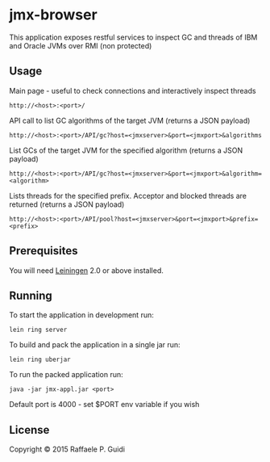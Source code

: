 # jmx-browser

This application exposes restful services to inspect GC and threads of IBM and Oracle JVMs over RMI (non protected)



## Usage

Main page - useful to check connections and interactively inspect threads
    
    http://<host>:<port>/
    
API call to list GC algorithms of the target JVM (returns a JSON payload)
    
    http://<host>:<port>/API/gc?host=<jmxserver>&port=<jmxport>&algorithms
    
List GCs of the target JVM for the specified algorithm (returns a JSON payload)

    http://<host>:<port>/API/gc?host=<jmxserver>&port=<jmxport>&algorithm=<algorithm>
        
Lists threads for the specified prefix. Acceptor and blocked threads are returned (returns a JSON payload)

    http://<host>:<port>/API/pool?host=<jmxserver>&port=<jmxport>&prefix=<prefix>



## Prerequisites

You will need [Leiningen][1] 2.0 or above installed.

[1]: https://github.com/technomancy/leiningen



## Running

To start the application in development run:

    lein ring server
    
To build and pack the application in a single jar run:

    lein ring uberjar
    
To run the packed application run:

    java -jar jmx-appl.jar <port>
    
Default port is 4000 - set $PORT env variable if you wish



## License

Copyright © 2015 Raffaele P. Guidi
